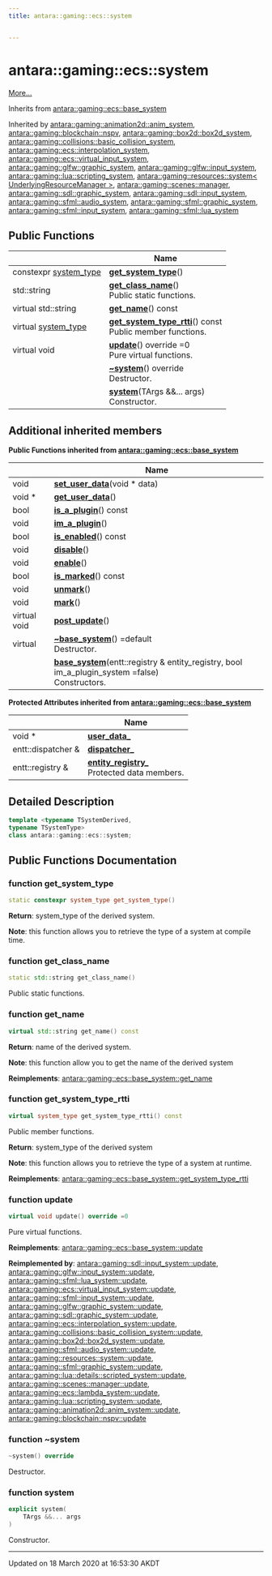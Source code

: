 ```yaml
---
title: antara::gaming::ecs::system


---
```


# antara::gaming::ecs::system




 [More...](#detailed-description)




Inherits from [antara::gaming::ecs::base_system](Classes/classantara_1_1gaming_1_1ecs_1_1base__system.md)

Inherited by [antara::gaming::animation2d::anim_system](Classes/classantara_1_1gaming_1_1animation2d_1_1anim__system.md), [antara::gaming::blockchain::nspv](Classes/classantara_1_1gaming_1_1blockchain_1_1nspv.md), [antara::gaming::box2d::box2d_system](Classes/classantara_1_1gaming_1_1box2d_1_1box2d__system.md), [antara::gaming::collisions::basic_collision_system](Classes/classantara_1_1gaming_1_1collisions_1_1basic__collision__system.md), [antara::gaming::ecs::interpolation_system](Classes/structantara_1_1gaming_1_1ecs_1_1interpolation__system.md), [antara::gaming::ecs::virtual_input_system](Classes/structantara_1_1gaming_1_1ecs_1_1virtual__input__system.md), [antara::gaming::glfw::graphic_system](Classes/classantara_1_1gaming_1_1glfw_1_1graphic__system.md), [antara::gaming::glfw::input_system](Classes/classantara_1_1gaming_1_1glfw_1_1input__system.md), [antara::gaming::lua::scripting_system](Classes/classantara_1_1gaming_1_1lua_1_1scripting__system.md), [antara::gaming::resources::system< UnderlyingResourceManager >](Classes/classantara_1_1gaming_1_1resources_1_1system.md), [antara::gaming::scenes::manager](Classes/classantara_1_1gaming_1_1scenes_1_1manager.md), [antara::gaming::sdl::graphic_system](Classes/classantara_1_1gaming_1_1sdl_1_1graphic__system.md), [antara::gaming::sdl::input_system](Classes/classantara_1_1gaming_1_1sdl_1_1input__system.md), [antara::gaming::sfml::audio_system](Classes/classantara_1_1gaming_1_1sfml_1_1audio__system.md), [antara::gaming::sfml::graphic_system](Classes/classantara_1_1gaming_1_1sfml_1_1graphic__system.md), [antara::gaming::sfml::input_system](Classes/classantara_1_1gaming_1_1sfml_1_1input__system.md), [antara::gaming::sfml::lua_system](Classes/classantara_1_1gaming_1_1sfml_1_1lua__system.md)






## Public Functions

|                | Name           |
| -------------- | -------------- |
| constexpr [system_type](Namespaces/namespaceantara_1_1gaming_1_1ecs.md#enum-system_type) | **[get_system_type](Classes/classantara_1_1gaming_1_1ecs_1_1system.md#function-get_system_type)**()  |
| std::string | **[get_class_name](Classes/classantara_1_1gaming_1_1ecs_1_1system.md#function-get_class_name)**() <br>Public static functions.  |
| virtual std::string | **[get_name](Classes/classantara_1_1gaming_1_1ecs_1_1system.md#function-get_name)**() const  |
| virtual [system_type](Namespaces/namespaceantara_1_1gaming_1_1ecs.md#enum-system_type) | **[get_system_type_rtti](Classes/classantara_1_1gaming_1_1ecs_1_1system.md#function-get_system_type_rtti)**() const <br>Public member functions.  |
| virtual void | **[update](Classes/classantara_1_1gaming_1_1ecs_1_1system.md#function-update)**() override =0 <br>Pure virtual functions.  |
|  | **[~system](Classes/classantara_1_1gaming_1_1ecs_1_1system.md#function-~system)**() override <br>Destructor.  |
|  | **[system](Classes/classantara_1_1gaming_1_1ecs_1_1system.md#function-system)**(TArgs &&... args) <br>Constructor.  |






## Additional inherited members






**Public Functions inherited from [antara::gaming::ecs::base_system](Classes/classantara_1_1gaming_1_1ecs_1_1base__system.md)**

|                | Name           |
| -------------- | -------------- |
| void | **[set_user_data](Classes/classantara_1_1gaming_1_1ecs_1_1base__system.md#function-set_user_data)**(void * data)  |
| void * | **[get_user_data](Classes/classantara_1_1gaming_1_1ecs_1_1base__system.md#function-get_user_data)**()  |
| bool | **[is_a_plugin](Classes/classantara_1_1gaming_1_1ecs_1_1base__system.md#function-is_a_plugin)**() const  |
| void | **[im_a_plugin](Classes/classantara_1_1gaming_1_1ecs_1_1base__system.md#function-im_a_plugin)**()  |
| bool | **[is_enabled](Classes/classantara_1_1gaming_1_1ecs_1_1base__system.md#function-is_enabled)**() const  |
| void | **[disable](Classes/classantara_1_1gaming_1_1ecs_1_1base__system.md#function-disable)**()  |
| void | **[enable](Classes/classantara_1_1gaming_1_1ecs_1_1base__system.md#function-enable)**()  |
| bool | **[is_marked](Classes/classantara_1_1gaming_1_1ecs_1_1base__system.md#function-is_marked)**() const  |
| void | **[unmark](Classes/classantara_1_1gaming_1_1ecs_1_1base__system.md#function-unmark)**()  |
| void | **[mark](Classes/classantara_1_1gaming_1_1ecs_1_1base__system.md#function-mark)**()  |
| virtual void | **[post_update](Classes/classantara_1_1gaming_1_1ecs_1_1base__system.md#function-post_update)**()  |
| virtual  | **[~base_system](Classes/classantara_1_1gaming_1_1ecs_1_1base__system.md#function-~base_system)**() =default <br>Destructor.  |
|  | **[base_system](Classes/classantara_1_1gaming_1_1ecs_1_1base__system.md#function-base_system)**(entt::registry & entity_registry, bool im_a_plugin_system =false) <br>Constructors.  |



**Protected Attributes inherited from [antara::gaming::ecs::base_system](Classes/classantara_1_1gaming_1_1ecs_1_1base__system.md)**

|                | Name           |
| -------------- | -------------- |
| void * | **[user_data_](Classes/classantara_1_1gaming_1_1ecs_1_1base__system.md#variable-user_data_)**  |
| entt::dispatcher & | **[dispatcher_](Classes/classantara_1_1gaming_1_1ecs_1_1base__system.md#variable-dispatcher_)**  |
| entt::registry & | **[entity_registry_](Classes/classantara_1_1gaming_1_1ecs_1_1base__system.md#variable-entity_registry_)** <br>Protected data members.  |




## Detailed Description

```cpp
template <typename TSystemDerived,
typename TSystemType>
class antara::gaming::ecs::system;
```































## Public Functions Documentation

### function get_system_type

```cpp
static constexpr system_type get_system_type()
```







**Return**: ​system_type of the derived system. 





**Note**: this function allows you to retrieve the type of a system at compile time. 
















### function get_class_name

```cpp
static std::string get_class_name()
```

Public static functions. 



























### function get_name

```cpp
virtual std::string get_name() const
```







**Return**: name of the derived system. 





**Note**: this function allow you to get the name of the derived system 













**Reimplements**: [antara::gaming::ecs::base_system::get_name](Classes/classantara_1_1gaming_1_1ecs_1_1base__system.md#function-get_name)




### function get_system_type_rtti

```cpp
virtual system_type get_system_type_rtti() const
```

Public member functions. 






**Return**: ​system_type of the derived system 





**Note**: this function allows you to retrieve the type of a system at runtime. 













**Reimplements**: [antara::gaming::ecs::base_system::get_system_type_rtti](Classes/classantara_1_1gaming_1_1ecs_1_1base__system.md#function-get_system_type_rtti)




### function update

```cpp
virtual void update() override =0
```

Pure virtual functions. 
























**Reimplements**: [antara::gaming::ecs::base_system::update](Classes/classantara_1_1gaming_1_1ecs_1_1base__system.md#function-update)

**Reimplemented by**: [antara::gaming::sdl::input_system::update](Classes/classantara_1_1gaming_1_1sdl_1_1input__system.md#function-update), [antara::gaming::glfw::input_system::update](Classes/classantara_1_1gaming_1_1glfw_1_1input__system.md#function-update), [antara::gaming::sfml::lua_system::update](Classes/classantara_1_1gaming_1_1sfml_1_1lua__system.md#function-update), [antara::gaming::ecs::virtual_input_system::update](Classes/structantara_1_1gaming_1_1ecs_1_1virtual__input__system.md#function-update), [antara::gaming::sfml::input_system::update](Classes/classantara_1_1gaming_1_1sfml_1_1input__system.md#function-update), [antara::gaming::glfw::graphic_system::update](Classes/classantara_1_1gaming_1_1glfw_1_1graphic__system.md#function-update), [antara::gaming::sdl::graphic_system::update](Classes/classantara_1_1gaming_1_1sdl_1_1graphic__system.md#function-update), [antara::gaming::ecs::interpolation_system::update](Classes/structantara_1_1gaming_1_1ecs_1_1interpolation__system.md#function-update), [antara::gaming::collisions::basic_collision_system::update](Classes/classantara_1_1gaming_1_1collisions_1_1basic__collision__system.md#function-update), [antara::gaming::box2d::box2d_system::update](Classes/classantara_1_1gaming_1_1box2d_1_1box2d__system.md#function-update), [antara::gaming::sfml::audio_system::update](Classes/classantara_1_1gaming_1_1sfml_1_1audio__system.md#function-update), [antara::gaming::resources::system::update](Classes/classantara_1_1gaming_1_1resources_1_1system.md#function-update), [antara::gaming::sfml::graphic_system::update](Classes/classantara_1_1gaming_1_1sfml_1_1graphic__system.md#function-update), [antara::gaming::lua::details::scripted_system::update](Classes/classantara_1_1gaming_1_1lua_1_1details_1_1scripted__system.md#function-update), [antara::gaming::scenes::manager::update](Classes/classantara_1_1gaming_1_1scenes_1_1manager.md#function-update), [antara::gaming::ecs::lambda_system::update](Classes/classantara_1_1gaming_1_1ecs_1_1lambda__system.md#function-update), [antara::gaming::lua::scripting_system::update](Classes/classantara_1_1gaming_1_1lua_1_1scripting__system.md#function-update), [antara::gaming::animation2d::anim_system::update](Classes/classantara_1_1gaming_1_1animation2d_1_1anim__system.md#function-update), [antara::gaming::blockchain::nspv::update](Classes/classantara_1_1gaming_1_1blockchain_1_1nspv.md#function-update)




### function ~system

```cpp
~system() override
```

Destructor. 



























### function system

```cpp
explicit system(
    TArgs &&... args
)
```

Constructor. 

































-------------------------------

Updated on 18 March 2020 at 16:53:30 AKDT